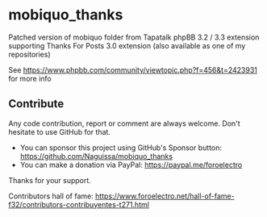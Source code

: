 # mobiquo_thanks
Patched version of mobiquo folder from Tapatalk phpBB 3.2 / 3.3 extension supporting Thanks For Posts 3.0 extension (also available as one of my repositories)

See https://www.phpbb.com/community/viewtopic.php?f=456&t=2423931 for more info


## Contribute ##

Any code contribution, report or comment are always welcome. Don't hesitate to use GitHub for that.


 * You can sponsor this project using GitHub's Sponsor button: https://github.com/Naguissa/mobiquo_thanks
 * You can make a donation via PayPal: https://paypal.me/foroelectro


Thanks for your support.


Contributors hall of fame: https://www.foroelectro.net/hall-of-fame-f32/contributors-contribuyentes-t271.html
